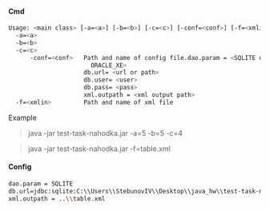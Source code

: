 #### Cmd

```sh
Usage: <main class> [-a=<a>] [-b=<b>] [-c=<c>] [-conf=<conf>] [-f=<xmlin>]
  -a=<a>
  -b=<b>
  -c=<c>
      -conf=<conf>   Path and name of config file.dao.param = <SQLITE or
                       ORACLE_XE>
                     db.url= <url or path>
                     db.user= <user>
                     db.pass= <pass>
                     xml.outpath = <xml output path>
  -f=<xmlin>         Path and name of xml file
```

Example
> java -jar test-task-nahodka.jar -a=5 -b=5 -c=4

> java -jar test-task-nahodka.jar -f=table.xml

#### Config

```sh
dao.param = SQLITE
db.url=jdbc:sqlite:C:\\Users\\StebunovIV\\Desktop\\java_hw\\test-task-nahodka\\mult_table.db
xml.outpath = ..\\table.xml
```

